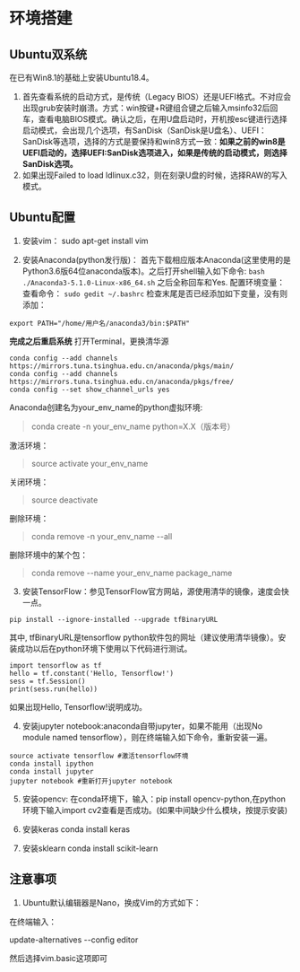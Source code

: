 #  环境搭建

## Ubuntu双系统
在已有Win8.1的基础上安装Ubuntu18.4。
1. 首先查看系统的启动方式，是传统（Legacy BIOS）还是UEFI格式。不对应会出现grub安装时崩溃。方式：win按键+R键组合键之后输入msinfo32后回车，查看电脑BIOS模式。确认之后，在用U盘启动时，开机按esc键进行选择启动模式，会出现几个选项，有SanDisk（SanDisk是U盘名）、UEFI：SanDisk等选项，选择的方式是要保持和win8方式一致：**如果之前的win8是UEFI启动的，选择UEFI:SanDisk选项进入，如果是传统的启动模式，则选择SanDisk选项。**
2. 如果出现Failed to load ldlinux.c32，则在刻录U盘的时候，选择RAW的写入模式。

## Ubuntu配置
1. 安装vim： sudo apt-get install vim

2. 安装Anaconda(python发行版)：
首先下载相应版本Anaconda(这里使用的是Python3.6版64位anaconda版本)。之后打开shell输入如下命令: ```bash ./Anaconda3-5.1.0-Linux-x86_64.sh```
之后全称回车和Yes.
配置环境变量：查看命令：
```sudo gedit ~/.bashrc```
检查末尾是否已经添加如下变量，没有则添加：
```
export PATH="/home/用户名/anaconda3/bin:$PATH"
```
**完成之后重启系统**
打开Terminal，更换清华源
```
conda config --add channels https://mirrors.tuna.tsinghua.edu.cn/anaconda/pkgs/main/
conda config --add channels https://mirrors.tuna.tsinghua.edu.cn/anaconda/pkgs/free/
conda config --set show_channel_urls yes
```
Anaconda创建名为your_env_name的python虚拟环境:
> conda create -n your_env_name python=X.X（版本号）

激活环境：
> source activate your_env_name

关闭环境：
> source deactivate

删除环境：
> conda remove -n your_env_name --all

删除环境中的某个包：
> conda remove --name your_env_name package_name

3. 安装TensorFlow：参见TensorFlow官方网站，源使用清华的镜像，速度会快一点。
```
pip install --ignore-installed --upgrade tfBinaryURL
```
其中, tfBinaryURL是tensorflow python软件包的网址（建议使用清华镜像）。安装成功以后在python环境下使用以下代码进行测试。
```
import tensorflow as tf
hello = tf.constant('Hello, Tensorflow!')
sess = tf.Session()
print(sess.run(hello))
```
如果出现Hello, Tensorflow!说明成功。

4. 安装jupyter notebook:anaconda自带jupyter，如果不能用（出现No module named tensorflow），则在终端输入如下命令，重新安装一遍。

```
source activate tensorflow #激活tensorflow环境
conda install ipython
conda install jupyter
jupyter notebook #重新打开jupyter notebook
```

5. 安装opencv: 在conda环境下，输入：pip install opencv-python,在python环境下输入import cv2查看是否成功。(如果中间缺少什么模块，按提示安装)

6. 安装keras
conda install keras

7. 安装sklearn
conda install scikit-learn


## 注意事项

1. Ubuntu默认编辑器是Nano，换成Vim的方式如下：

在终端输入：

update-alternatives --config editor

然后选择vim.basic这项即可

